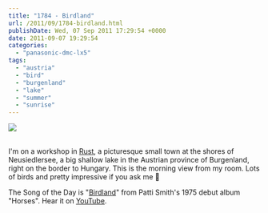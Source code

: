 ```yaml
---
title: "1784 - Birdland"
url: /2011/09/1784-birdland.html
publishDate: Wed, 07 Sep 2011 17:29:54 +0000
date: 2011-09-07 19:29:54
categories: 
  - "panasonic-dmc-lx5"
tags: 
  - "austria"
  - "bird"
  - "burgenland"
  - "lake"
  - "summer"
  - "sunrise"
---
```

<div class="container">
<div class="center"><a target="_blank" href="https://d25zfm9zpd7gm5.cloudfront.net/1200x1200/2011/20110907_070902_ps.jpg"><img src="https://d25zfm9zpd7gm5.cloudfront.net/0600x0600/2011/20110907_070902_ps.jpg" /></a></div>
</div>
<br />

I'm on a workshop in <a href="http://maps.google.at/maps?q=rust,+burgenland,+austria&ll=47.806468,16.686172&spn=0.139275,0.338173&gl=at&t=h&z=12&vpsrc=6" target="_blank">Rust</a>, a picturesque small town at the shores of Neusiedlersee, a big shallow lake in the Austrian province of Burgenland, right on the border to Hungary. This is the morning view from my room. Lots of birds and pretty impressive if you ask me 🙂

 The Song of the Day is "<a href="http://www.lyricsmode.com/lyrics/p/patti_smith/birdland.html" target="_blank">Birdland</a>" from Patti Smith's 1975 debut album "Horses". Hear it on <a href="http://www.youtube.com/watch?v=mINo9lhT0hM" target="_blank">YouTube</a>.


